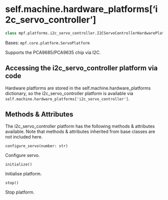 
# self.machine.hardware_platforms[‘i2c_servo_controller’]

``` python
class mpf.platforms.i2c_servo_controller.I2CServoControllerHardwarePlatform(machine)
```

Bases: `mpf.core.platform.ServoPlatform`

Supports the PCA9685/PCA9635 chip via I2C.

## Accessing the i2c_servo_controller platform via code

Hardware platforms are stored in the self.machine.hardware_platforms dictionary, so the i2c_servo_controller platform is available via `self.machine.hardware_platforms['i2c_servo_controller']`.

## Methods & Attributes

The i2c_servo_controller platform has the following methods & attributes available. Note that methods & attributes inherited from base classes are not included here.

`configure_servo(number: str)`

Configure servo.

`initialize()`

Initialise platform.

`stop()`

Stop platform.

